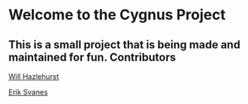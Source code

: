 Welcome to the Cygnus Project
======
This is a small project that is being made and maintained for fun.
Contributors
------
[Will Hazlehurst](https://www.linkedin.com/in/william-hazlehurst/ "Will's LinkedIn")

[Erik Svanes](https://www.linkedin.com/in/erik-svanes-63a687245/ "Erik's LinkedIn")
